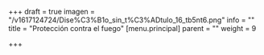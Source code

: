 +++
draft = true
imagen = "/v1617124724/Dise%C3%B1o_sin_t%C3%ADtulo_16_tb5nt6.png"
info = ""
title = "Protección contra el fuego"
[menu.principal]
parent = ""
weight = 9

+++
